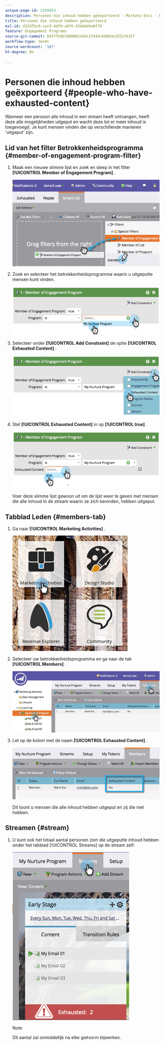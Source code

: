 ```yaml
---
unique-page-id: 2359953
description: Personen die inhoud hebben geëxporteerd - Marketo Docs - Productdocumentatie
title: Personen die inhoud hebben geëxporteerd
exl-id: d32dfbc0-cac9-4df9-a8f6-45ebdd4a9f79
feature: Engagement Programs
source-git-commit: 0d37fbdb7d08901458c1744dc68893e155176327
workflow-type: tm+mt
source-wordcount: '167'
ht-degree: 0%

---
```


# Personen die inhoud hebben geëxporteerd {#people-who-have-exhausted-content}

Wanneer een persoon alle inhoud in een stream heeft ontvangen, heeft deze alle mogelijkheden uitgeput en wacht deze tot er meer inhoud is toegevoegd. Je kunt mensen vinden die op verschillende manieren &#39;uitgeput&#39; zijn.

## Lid van het filter Betrokkenheidsprogramma {#member-of-engagement-program-filter}

1. Maak een nieuwe slimme lijst en zoek en sleep in het filter **[!UICONTROL Member of Engagement Program]** .

   ![](assets/image2014-9-15-18-20-0.png)

1. Zoek en selecteer het betrokkenheidsprogramma waarin u uitgeputte mensen kunt vinden.

   ![](assets/image2014-9-15-18-3a20-3a11.png)

1. Selecteer onder **[!UICONTROL Add Constraint]** de optie **[!UICONTROL Exhausted Content]** .

   ![](assets/image2014-9-15-18-3a20-3a17.png)

1. Stel **[!UICONTROL Exhausted Content]** in op **[!UICONTROL true]** .

   ![](assets/image2014-9-15-18-3a20-3a21.png)

   Voer deze slimme lijst gewoon uit om de lijst weer te geven met mensen die alle inhoud in de stream waarin ze zich bevinden, hebben uitgeput.

## Tabblad Leden {#members-tab}

1. Ga naar **[!UICONTROL Marketing Activities]** .

   ![](assets/ma.png)

1. Selecteer uw betrokkenheidsprogramma en ga naar de tab **[!UICONTROL Members]** .

   ![](assets/memberstab.jpg)

1. Let op de kolom met de naam **[!UICONTROL Exhausted Content]** .

   ![](assets/image2014-9-15-18-3a21-3a7.png)

   Dit toont u mensen die alle inhoud hebben uitgeput en zij die niet hebben.

## Streamen {#stream}

1. U kunt ook het totaal aantal personen zien die uitgeputte inhoud hebben onder het tabblad [!UICONTROL Streams] op de stream zelf.

   ![](assets/image2014-9-15-18-3a21-3a38.png)

   >[!NOTE]
   >
   >Dit aantal zal onmiddellijk na elke gietvorm bijwerken.
